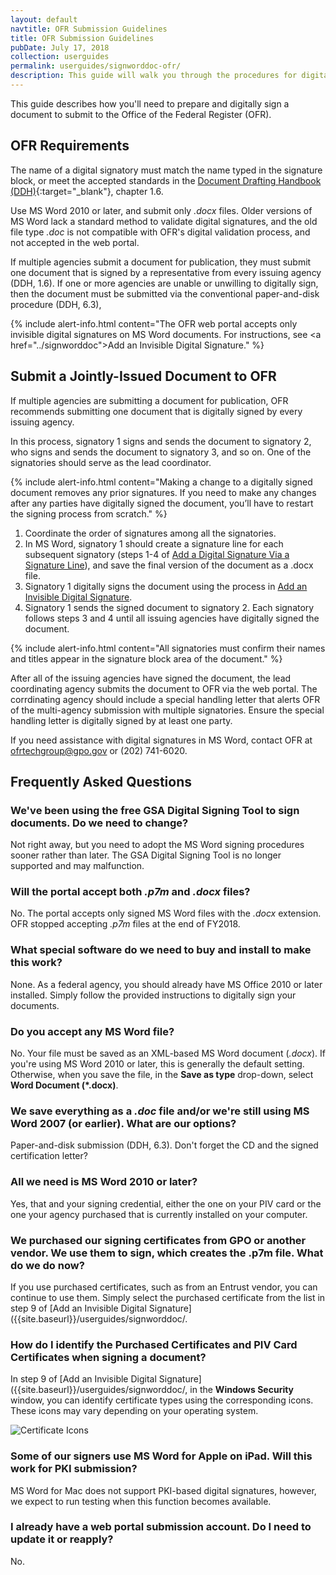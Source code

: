 ```yaml
---
layout: default
navtitle: OFR Submission Guidelines
title: OFR Submission Guidelines
pubDate: July 17, 2018
collection: userguides
permalink: userguides/signworddoc-ofr/
description: This guide will walk you through the procedures for digitally signing a Microsoft Word document for submission to the Office of the Federal Register using your PIV credential or similar digital certificate.
---
```


This guide describes how you'll need to prepare and digitally sign a document to submit to the Office of the Federal Register (OFR).

## OFR Requirements

The name of a digital signatory must match the name typed in the signature block, or meet the accepted standards in the [Document Drafting Handbook (DDH)](https://www.archives.gov/files/federal-register/write/handbook/ddh.pdf){:target="_blank"}, chapter 1.6.

Use MS Word 2010 or later, and submit only *.docx* files. Older versions of MS Word lack a standard method to validate digital signatures, and the old file type *.doc* is not compatible with OFR's digital validation process, and not accepted in the web portal.

If multiple agencies submit a document for publication, they must submit one document that is signed by a representative from every issuing agency (DDH, 1.6). If one or more agencies are unable or unwilling to digitally sign, then the document must be submitted via the conventional paper-and-disk procedure (DDH, 6.3),

{% include alert-info.html content="The OFR web portal accepts only invisible digital signatures on MS Word documents. For instructions, see <a href=\"../signworddoc\">Add an Invisible Digital Signature</a>." %}

## Submit a Jointly-Issued Document to OFR

If multiple agencies are submitting a document for publication, OFR recommends submitting one document that is digitally signed by every issuing agency.

In this process, signatory 1 signs and sends the document to signatory 2, who signs and sends the document to signatory 3, and so on. One of the signatories should serve as the lead coordinator.

{% include alert-info.html content="Making a change to a digitally signed document removes any prior signatures. If you need to make any changes after any parties have digitally signed the document, you’ll have to restart the signing process from scratch." %}

1. Coordinate the order of signatures among all the signatories.
2. In MS Word, signatory 1 should create a signature line for each subsequent signatory (steps 1-4 of [Add a Digital Signature Via a Signature Line]({{site.baseurl}}/userguides/signworddoc/)), and save the final version of the document as a .docx file.
3. Signatory 1 digitally signs the document using the process in [Add an Invisible Digital Signature]({{site.baseurl}}/userguides/signworddoc/).
4. Signatory 1 sends the signed document to signatory 2.
      Each signatory follows steps 3 and 4 until all issuing agencies have digitally signed the document.

{% include alert-info.html content="All signatories must confirm their names and titles appear in the signature block area of the document." %}

After all of the issuing agencies have signed the document, the lead coordinating agency submits the document to OFR via the web portal. The corrdinating agency should include a special handling letter that alerts OFR of the multi-agency submission with multiple signatories. Ensure the special handling letter is digitally signed by at least one party.

If you need assistance with digital signatures in MS Word, contact OFR at <ofrtechgroup@gpo.gov> or (202) 741-6020.

## Frequently Asked Questions

### We've been using the free GSA Digital Signing Tool to sign documents. Do we need to change?

Not right away, but you need to adopt the MS Word signing procedures sooner rather than later. The GSA Digital Signing Tool is no longer supported and may malfunction.

### Will the portal accept both *.p7m* and *.docx* files?

No. The portal accepts only signed MS Word files with the *.docx* extension. OFR stopped accepting *.p7m* files at the end of FY2018.

### What special software do we need to buy and install to make this work?

None. As a federal agency, you should already have MS Office 2010 or later installed. Simply follow the provided instructions to digitally sign your documents.

### Do you accept any MS Word file?

No. Your file must be saved as an XML-based MS Word document (*.docx*). If you're using MS Word 2010 or later, this is generally the default setting. Otherwise, when you save the file, in the **Save as type** drop-down, select **Word Document (*.docx)**.

### We save everything as a *.doc* file and/or we're still using MS Word 2007 (or earlier). What are our options?

Paper-and-disk submission (DDH, 6.3). Don't forget the CD and the signed certification letter?

### All we need is MS Word 2010 or later?

Yes, that and your signing credential, either the one on your PIV card or the one your agency purchased that is currently installed on your computer.

### We purchased our signing certificates from GPO or another vendor. We use them to sign, which creates the **.p7m** file. What do we do now?

If you use purchased certificates, such as from an Entrust vendor, you can continue to use them. Simply select the purchased certificate from the list in step 9 of [Add an Invisible Digital Signature]({{site.baseurl}}/userguides/signworddoc/.

### How do I identify the Purchased Certificates and PIV Card Certificates when signing a document?

In step 9 of [Add an Invisible Digital Signature]({{site.baseurl}}/userguides/signworddoc/, in the **Windows Security** window, you can identify certificate types using the corresponding icons. These icons may vary depending on your operating system.

![Certificate Icons]({{site.baseurl}}/img/CertificateIcons.png)

### Some of our signers use MS Word for Apple on iPad. Will this work for PKI submission?

MS Word for Mac does not support PKI-based digital signatures, however, we expect to run testing when this function becomes available.

### I already have a web portal submission account. Do I need to update it or reapply?

No.
